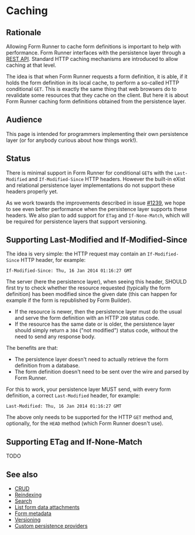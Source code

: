 # Caching

## Rationale

Allowing Form Runner to cache form definitions is important to help with performance. Form Runner interfaces with the persistence layer through a [REST API](/form-runner/api/persistence/README.md). Standard HTTP caching mechanisms are introduced to allow caching at that level.

The idea is that when Form Runner requests a form definition, it is able, if it holds the form definition in its local cache, to perform a so-called HTTP conditional `GET`. This is exactly the same thing that web browsers do to revalidate some resources that they cache on the client. But here it is about Form Runner caching form definitions obtained from the persistence layer.

## Audience

This page is intended for programmers implementing their own persistence layer (or for anybody curious about how things work!).

## Status

There is minimal support in Form Runner for conditional `GET`s with the `Last-Modified` and `If-Modified-Since` HTTP headers. However the built-in eXist and relational persistence layer implementations do not support these headers properly yet.

As we work towards the improvements described in issue [#1239](https://github.com/orbeon/orbeon-forms/issues/1239), we hope to see even better performance when the persistence layer supports these headers. We also plan to add support for `ETag` and `If-None-Match`, which will be required for persistence layers that support versioning.

## Supporting Last-Modified and If-Modified-Since

The idea is very simple: the HTTP request may contain an `If-Modified-Since` HTTP header, for example:

    If-Modified-Since: Thu, 16 Jan 2014 01:16:27 GMT

The server (here the persistence layer), when seeing this header, SHOULD first try to check whether the resource requested (typically the form definition) has been modified since the given date (this can happen for example if the form is republished by Form Builder).

- If the resource is newer, then the persistence layer must do the usual and serve the form definition with an HTTP `200` status code.
- If the resource has the same date or is older, the persistence layer should simply return a `304` ("not modified") status code, without the need to send any response body.

The benefits are that:

- The persistence layer doesn't need to actually retrieve the form definition from a database.
- The form definition doesn't need to be sent over the wire and parsed by Form Runner.

For this to work, your persistence layer MUST send, with every form definition, a correct `Last-Modified` header, for example:

    Last-Modified: Thu, 16 Jan 2014 01:16:27 GMT

The above only needs to be supported for the HTTP `GET` method and, optionally, for the `HEAD` method (which Form Runner doesn't use).

## Supporting ETag and If-None-Match

TODO

## See also

- [CRUD](crud.md)
- [Reindexing](reindexing.md)
- [Search](search.md)
- [List form data attachments](list-form-data-attachments.md)
- [Form metadata](forms-metadata.md)
- [Versioning](versioning.md)
- [Custom persistence providers](custom-persistence-providers.md)